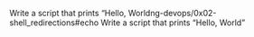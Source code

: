 Write a script that prints “Hello, Worldng-devops/0x02-shell_redirections#echo Write a script that prints “Hello, World” 
